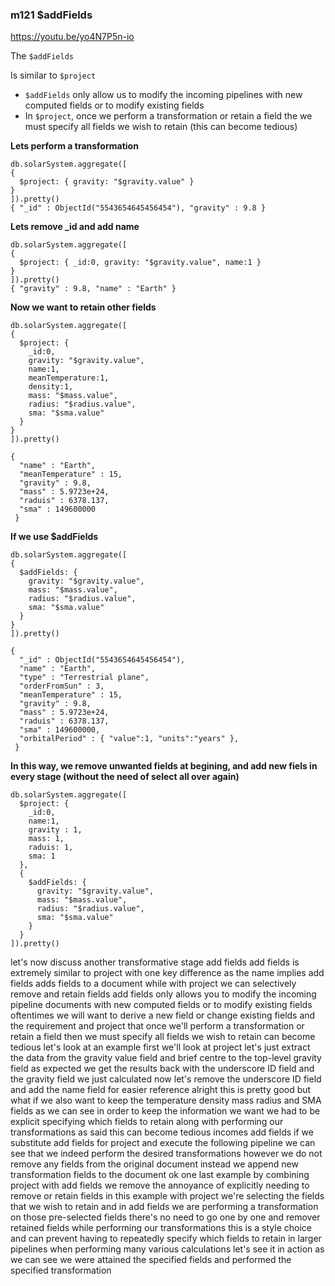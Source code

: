 ### m121 $addFields

https://youtu.be/yo4N7P5n-io

The `$addFields`

Is similar to `$project`
* `$addFields` only allow us to modify the incoming pipelines with new computed fields or to modify existing fields
* In `$project`, once we perform a transformation or retain a field the we must specify all fields we wish to retain (this can become tedious)

**Lets perform a transformation**

```
db.solarSystem.aggregate([
{
  $project: { gravity: "$gravity.value" }
}
]).pretty()
{ "_id" : ObjectId("5543654645456454"), "gravity" : 9.8 }
```


**Lets remove _id and add name**

```
db.solarSystem.aggregate([
{
  $project: { _id:0, gravity: "$gravity.value", name:1 }
}
]).pretty()
{ "gravity" : 9.8, "name" : "Earth" }
```

**Now we want to retain other fields**
```
db.solarSystem.aggregate([
{
  $project: { 
    _id:0, 
    gravity: "$gravity.value", 
    name:1,
    meanTemperature:1,
    density:1,
    mass: "$mass.value",
    radius: "$radius.value",
    sma: "$sma.value"
  }
}
]).pretty()

{
  "name" : "Earth",
  "meanTemperature" : 15,
  "gravity" : 9.8,
  "mass" : 5.9723e+24,
  "raduis" : 6378.137,
  "sma" : 149600000
 }
```

**If we use $addFields**

```
db.solarSystem.aggregate([
{
  $addFields: { 
    gravity: "$gravity.value", 
    mass: "$mass.value",
    radius: "$radius.value",
    sma: "$sma.value"
  }
}
]).pretty()

{
  "_id" : ObjectId("5543654645456454"),
  "name" : "Earth",
  "type" : "Terrestrial plane",
  "orderFromSun" : 3,
  "meanTemperature" : 15,
  "gravity" : 9.8,
  "mass" : 5.9723e+24,
  "raduis" : 6378.137,
  "sma" : 149600000,
  "orbitalPeriod" : { "value":1, "units":"years" },
 }
```

**In this way, we remove unwanted fields at begining, and add new fiels in every stage (without the need of select all over again)**

```
db.solarSystem.aggregate([
  $project: { 
    _id:0, 
    name:1,
    gravity : 1,
    mass: 1,
    raduis: 1,
    sma: 1
  },
  {
    $addFields: { 
      gravity: "$gravity.value", 
      mass: "$mass.value",
      radius: "$radius.value",
      sma: "$sma.value"
    }
  }
]).pretty()
```

let's now discuss another transformative
stage add fields add fields is extremely
similar to project with one key
difference as the name implies add
fields adds fields to a document while
with project we can selectively remove
and retain fields add fields only allows
you to modify the incoming pipeline
documents with new computed fields or to
modify existing fields oftentimes we
will want to derive a new field or
change existing fields and the
requirement and project that once we'll
perform a transformation or retain a
field then we must specify all fields we
wish to retain can become tedious let's
look at an example first we'll look at
project let's just extract the data from
the gravity value field and brief centre
to the top-level gravity field as
expected we get the results back with
the underscore ID field and the gravity
field we just calculated now let's
remove the underscore ID field and add
the name field for easier reference
alright this is pretty good but what if
we also want to keep the temperature
density mass radius and SMA fields as we
can see in order to keep the information
we want we had to be explicit specifying
which fields to retain along with
performing our transformations as said
this can become tedious incomes add
fields if we substitute add fields for
project and execute the following
pipeline we can see that we indeed
perform the desired transformations
however we do not remove any fields from
the original document instead we append
new transformation fields to the
document ok one last example by
combining project with add fields we
remove the annoyance of explicitly
needing to remove or retain fields in
this example with project we're
selecting the fields that we wish to
retain and in add fields we are
performing a transformation on those
pre-selected fields
there's no need to go one by one and
remover retained fields while performing
our transformations this is a style
choice and can prevent having to
repeatedly specify which fields to
retain in larger pipelines when
performing many various calculations
let's see it in action as we can see we
were attained the specified fields and
performed the specified transformation